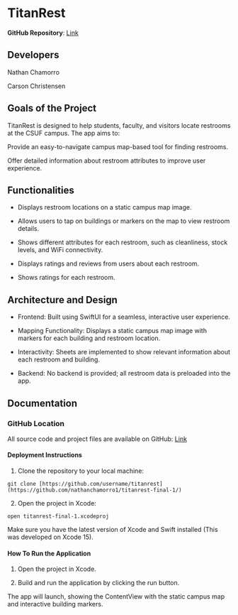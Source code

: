 # TitanRest

**GitHub Repository**: [Link](https://github.com/nathanchamorro1/titanrest-final-1/)

## Developers

Nathan Chamorro

Carson Christensen

## Goals of the Project

TitanRest is designed to help students, faculty, and visitors locate restrooms at the CSUF campus. The app aims to:

Provide an easy-to-navigate campus map-based tool for finding restrooms.

Offer detailed information about restroom attributes to improve user experience.


## Functionalities

- Displays restroom locations on a static campus map image.

- Allows users to tap on buildings or markers on the map to view restroom details.

- Shows different attributes for each restroom, such as cleanliness, stock levels, and WiFi connectivity.

- Displays ratings and reviews from users about each restroom.

- Shows ratings for each restroom.

## Architecture and Design

- Frontend: Built using SwiftUI for a seamless, interactive user experience.

- Mapping Functionality: Displays a static campus map image with markers for each building and restroom location.

- Interactivity: Sheets are implemented to show relevant information about each restroom and building.

- Backend: No backend is provided; all restroom data is preloaded into the app.

## Documentation

### GitHub Location

All source code and project files are available on GitHub: [Link](https://github.com/nathanchamorro1/titanrest-final-1/)

#### Deployment Instructions

1. Clone the repository to your local machine:
```
git clone [https://github.com/username/titanrest](https://github.com/nathanchamorro1/titanrest-final-1/)
```
2. Open the project in Xcode:
```
open titanrest-final-1.xcodeproj
```
Make sure you have the latest version of Xcode and Swift installed (This was developed on Xcode 15).

#### How To Run the Application

1. Open the project in Xcode.

2. Build and run the application by clicking the run button.

The app will launch, showing the ContentView with the static campus map and interactive building markers.
